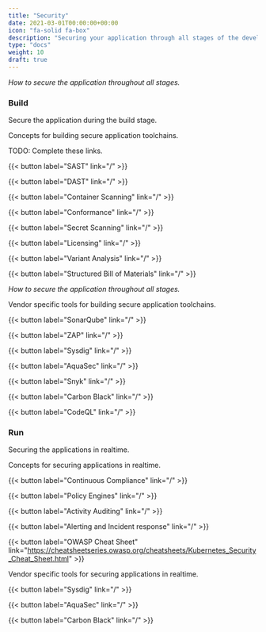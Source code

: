 ```yaml
---
title: "Security"
date: 2021-03-01T00:00:00+00:00
icon: "fa-solid fa-box"
description: "Securing your application through all stages of the development lifecycle"
type: "docs"
weight: 10
draft: true
---
```


_How to secure the application throughout all stages._

### Build

Secure the application during the build stage.

Concepts for building secure application toolchains.

TODO: Complete these links.

{{< button label="SAST" link="/" >}}
</br>

{{< button label="DAST" link="/" >}}
</br>

{{< button label="Container Scanning" link="/" >}}
</br>

{{< button label="Conformance" link="/" >}}
</br>

{{< button label="Secret Scanning" link="/" >}}
</br>

{{< button label="Licensing" link="/" >}}
</br>

{{< button label="Variant Analysis" link="/" >}}
</br>

{{< button label="Structured Bill of Materials" link="/" >}}
</br>

_How to secure the application throughout all stages._

Vendor specific tools for building secure application toolchains.

{{< button label="SonarQube" link="/" >}}
</br>

{{< button label="ZAP" link="/" >}}
</br>

{{< button label="Sysdig" link="/" >}}
</br>

{{< button label="AquaSec" link="/" >}}
</br>

{{< button label="Snyk" link="/" >}}
</br>

{{< button label="Carbon Black" link="/" >}}
</br>

{{< button label="CodeQL" link="/" >}}
</br>

### Run

Securing the applications in realtime.

Concepts for securing applications in realtime.

{{< button label="Continuous Compliance" link="/" >}}
</br>

{{< button label="Policy Engines" link="/" >}}
</br>

{{< button label="Activity Auditing" link="/" >}}
</br>

{{< button label="Alerting and Incident response" link="/" >}}
</br>

{{< button label="OWASP Cheat Sheet" link="https://cheatsheetseries.owasp.org/cheatsheets/Kubernetes_Security_Cheat_Sheet.html" >}}
</br>

Vendor specific tools for securing applications in realtime.

{{< button label="Sysdig" link="/" >}}
</br>

{{< button label="AquaSec" link="/" >}}
</br>

{{< button label="Carbon Black" link="/" >}}
</br>
